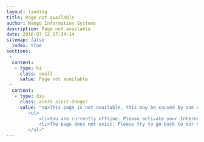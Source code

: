 ```yaml
---
layout: landing
title: Page not available
author: Mango Information Systems
description: Page not available
date: 2016-07-12 17:34:14
sitemap: false
__index: true
sections:
 -
  content:
   - type: h1
     class: small
     value: Page not available
 -
  content:
   - type: div
     class: alert alert-danger
     value: "<p>This page is not available, this may be caused by one of these reasons:</p>
		<ul>
			<li>You are currently offline. Please activate your Internet connection and try again.</li>
			<li>The page does not exist. Please try to go back to our home page <a href='/' title='Home page' rel='me'>mango-is.com</a></li>
		</ul>"
---
```

